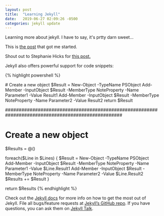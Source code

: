 ```yaml
---
layout: post
title:  "Learning Jekyll"
date:   2019-06-27 02:09:26 -0500
categories: jekyll update
---
```

Learning more about jekyll. I have to say, it's prtty darn sweet...

This is [the post](http://jmcglone.com/guides/github-pages/) that got me started.

Shout out to Stephanie Hicks for [this post.](http://www.stephaniehicks.com/githubPages_tutorial/pages/githubpages-jekyll.html)

Jekyll also offers powerful support for code snippets:

{% highlight powershell %}
<div class="code">
# Create a new object
$Result = New-Object -TypeName PSObject
Add-Member -InputObject $Result -MemberType NoteProperty -Name Parameter1 -Value Result1
Add-Member -InputObject $Result -MemberType NoteProperty -Name Parameter2 -Value Result2
return $Result

###################################################################################################

# Create a new object
$Results = @()

foreach($Line in $Lines)
{
    $Result = New-Object -TypeName PSObject
    Add-Member -InputObject $Result -MemberType NoteProperty -Name Parameter1 -Value $Line.Result1
    Add-Member -InputObject $Result -MemberType NoteProperty -Name Parameter2 -Value $Line.Result2
    $Results += $Result
}

return $Results
{% endhighlight %}
</div> <!-- end code div -->

Check out the [Jekyll docs][jekyll-docs] for more info on how to get the most out of Jekyll. File all bugs/feature requests at [Jekyll’s GitHub repo][jekyll-gh]. If you have questions, you can ask them on [Jekyll Talk][jekyll-talk].

[jekyll-docs]: https://jekyllrb.com/docs/home
[jekyll-gh]:   https://github.com/jekyll/jekyll
[jekyll-talk]: https://talk.jekyllrb.com/
